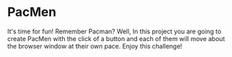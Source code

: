 # PacMen
It's time for fun!  Remember Pacman? Well,  In this project you are going to create PacMen with the click of a button and each of them will move about the browser window at their own pace. Enjoy this challenge!
